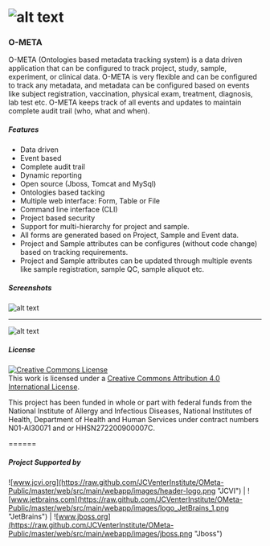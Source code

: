 ![alt text](https://raw.github.com/JCVenterInstitute/OMeta-Public/master/web/src/main/webapp/images/ometa_logo.png "O-META")
=====

### O-META

O-META (Ontologies based metadata tracking system) is a data driven application that can be configured to track project, study, sample, experiment, or clinical data. O-META is very flexible and can be configured to track any metadata, and metadata can be configured based on events like subject registration, vaccination, physical exam, treatment, diagnosis, lab test etc. O-META keeps track of all events and updates to maintain complete audit trail (who, what and when).

##### Features
* Data driven 
* Event based
* Complete audit trail 
* Dynamic reporting
* Open source (Jboss, Tomcat and MySql)
* Ontologies based tacking
* Multiple web interface: Form, Table or File
* Command line interface (CLI)
* Project based security
* Support for multi-hierarchy for project and sample.
* All forms are generated based on Project, Sample and Event data.
* Project and Sample attributes can be configures (without code change) based on tracking requirements.
* Project and Sample attributes can be updated through multiple events like sample registration, sample QC, sample aliquot etc.

##### Screenshots
![alt text](https://raw.github.com/JCVenterInstitute/OMeta-Public/master/web/src/main/webapp/images/screenshot/eventLoader.png "Event Loader")

------------------------------------------------------

![alt text](https://raw.github.com/JCVenterInstitute/OMeta-Public/master/web/src/main/webapp/images/screenshot/eventDetail.png "Event Detail")

##### License
<a rel="license" href="http://creativecommons.org/licenses/by/4.0/"><img alt="Creative Commons License" style="border-width:0" src="http://i.creativecommons.org/l/by/4.0/88x31.png" /></a><br />This work is licensed under a <a rel="license" href="http://creativecommons.org/licenses/by/4.0/">Creative Commons Attribution 4.0 International License</a>.

This project has been funded in whole or part with federal funds from the National Institute of Allergy and Infectious Diseases, National Institutes of Health, Department of Health and Human Services under contract numbers N01-AI30071 and or HHSN272200900007C.

======
##### Project Supported by
![www.jcvi.org](https://raw.github.com/JCVenterInstitute/OMeta-Public/master/web/src/main/webapp/images/header-logo.png "JCVI") | ![www.jetbrains.com](https://raw.github.com/JCVenterInstitute/OMeta-Public/master/web/src/main/webapp/images/logo_JetBrains_1.png "JetBrains") | ![www.jboss.org](https://raw.github.com/JCVenterInstitute/OMeta-Public/master/web/src/main/webapp/images/jboss.png "Jboss")